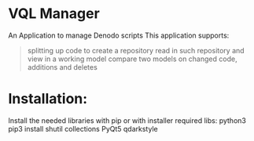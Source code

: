 # VQL Manager
An Application to manage Denodo scripts
This application supports:
> splitting up code to create a repository
> read in such repository and view in a working model
> compare two models on changed code, additions and deletes


# Installation:
Install the needed libraries with pip or with installer
required libs:
python3 pip3 install shutil collections PyQt5 qdarkstyle
